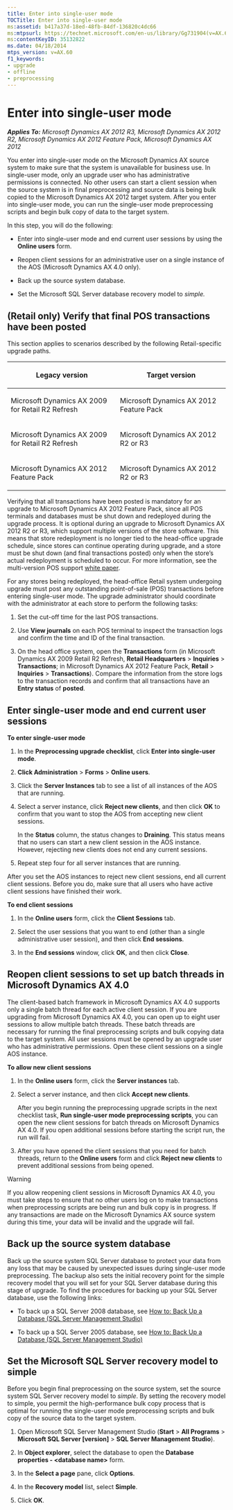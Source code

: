 ```yaml
---
title: Enter into single-user mode
TOCTitle: Enter into single-user mode
ms:assetid: b417a37d-18ed-48fb-84df-136820c4dc66
ms:mtpsurl: https://technet.microsoft.com/en-us/library/Gg731904(v=AX.60)
ms:contentKeyID: 35132822
ms.date: 04/18/2014
mtps_version: v=AX.60
f1_keywords:
- upgrade
- offline
- preprocessing
---
```


# Enter into single-user mode 


_**Applies To:** Microsoft Dynamics AX 2012 R3, Microsoft Dynamics AX 2012 R2, Microsoft Dynamics AX 2012 Feature Pack, Microsoft Dynamics AX 2012_

You enter into single-user mode on the Microsoft Dynamics AX source system to make sure that the system is unavailable for business use. In single-user mode, only an upgrade user who has administrative permissions is connected. No other users can start a client session when the source system is in final preprocessing and source data is being bulk copied to the Microsoft Dynamics AX 2012 target system. After you enter into single-user mode, you can run the single-user mode preprocessing scripts and begin bulk copy of data to the target system.

In this step, you will do the following:

  - Enter into single-user mode and end current user sessions by using the **Online users** form.

  - Reopen client sessions for an administrative user on a single instance of the AOS (Microsoft Dynamics AX 4.0 only).

  - Back up the source system database.

  - Set the Microsoft SQL Server database recovery model to *simple.*

## (Retail only) Verify that final POS transactions have been posted

This section applies to scenarios described by the following Retail-specific upgrade paths.

<table>
<colgroup>
<col style="width: 50%" />
<col style="width: 50%" />
</colgroup>
<thead>
<tr class="header">
<th><p>Legacy version</p></th>
<th><p>Target version</p></th>
</tr>
</thead>
<tbody>
<tr class="odd">
<td><p>Microsoft Dynamics AX 2009 for Retail R2 Refresh</p></td>
<td><p>Microsoft Dynamics AX 2012 Feature Pack</p></td>
</tr>
<tr class="even">
<td><p>Microsoft Dynamics AX 2009 for Retail R2 Refresh</p></td>
<td><p>Microsoft Dynamics AX 2012 R2 or R3</p></td>
</tr>
<tr class="odd">
<td><p>Microsoft Dynamics AX 2012 Feature Pack</p></td>
<td><p>Microsoft Dynamics AX 2012 R2 or R3</p></td>
</tr>
</tbody>
</table>


Verifying that all transactions have been posted is mandatory for an upgrade to Microsoft Dynamics AX 2012 Feature Pack, since all POS terminals and databases must be shut down and redeployed during the upgrade process. It is optional during an upgrade to Microsoft Dynamics AX 2012 R2 or R3, which support multiple versions of the store software. This means that store redeployment is no longer tied to the head-office upgrade schedule, since stores can continue operating during upgrade, and a store must be shut down (and final transactions posted) only when the store’s actual redeployment is scheduled to occur. For more information, see the multi-version POS support [white paper](http://go.microsoft.com/fwlink/?linkid=259822).

For any stores being redeployed, the head-office Retail system undergoing upgrade must post any outstanding point-of-sale (POS) transactions before entering single-user mode. The upgrade administrator should coordinate with the administrator at each store to perform the following tasks:

1.  Set the cut-off time for the last POS transactions.

2.  Use **View journals** on each POS terminal to inspect the transaction logs and confirm the time and ID of the final transaction.

3.  On the head office system, open the **Transactions** form (in Microsoft Dynamics AX 2009 Retail R2 Refresh, **Retail Headquarters** \> **Inquiries** \> **Transactions**; in Microsoft Dynamics AX 2012 Feature Pack, **Retail** \> **Inquiries** \> **Transactions**). Compare the information from the store logs to the transaction records and confirm that all transactions have an **Entry status** of **posted**.

## Enter single-user mode and end current user sessions

**To enter single-user mode**

1.  In the **Preprocessing upgrade checklist**, click **Enter into single-user mode**.

2.  **Click Administration** \> **Forms** \> **Online users**.

3.  Click the **Server Instances** tab to see a list of all instances of the AOS that are running.

4.  Select a server instance, click **Reject new clients**, and then click **OK** to confirm that you want to stop the AOS from accepting new client sessions.
    
    In the **Status** column, the status changes to **Draining**. This status means that no users can start a new client session in the AOS instance. However, rejecting new clients does not end any current sessions.

5.  Repeat step four for all server instances that are running.

After you set the AOS instances to reject new client sessions, end all current client sessions. Before you do, make sure that all users who have active client sessions have finished their work.

**To end client sessions**

1.  In the **Online users** form, click the **Client Sessions** tab.

2.  Select the user sessions that you want to end (other than a single administrative user session), and then click **End sessions**.

3.  In the **End sessions** window, click **OK**, and then click **Close**.

## Reopen client sessions to set up batch threads in Microsoft Dynamics AX 4.0

The client-based batch framework in Microsoft Dynamics AX 4.0 supports only a single batch thread for each active client session. If you are upgrading from Microsoft Dynamics AX 4.0, you can open up to eight user sessions to allow multiple batch threads. These batch threads are necessary for running the final preprocessing scripts and bulk copying data to the target system. All user sessions must be opened by an upgrade user who has administrative permissions. Open these client sessions on a single AOS instance.

**To allow new client sessions**

1.  In the **Online users** form, click the **Server instances** tab.

2.  Select a server instance, and then click **Accept new clients**.
    
    After you begin running the preprocessing upgrade scripts in the next checklist task, **Run single-user mode preprocessing scripts**, you can open the new client sessions for batch threads on Microsoft Dynamics AX 4.0. If you open additional sessions before starting the script run, the run will fail.

3.  After you have opened the client sessions that you need for batch threads, return to the **Online users** form and click **Reject new clients** to prevent additional sessions from being opened.


> [!WARNING]
> <P>If you allow reopening client sessions in Microsoft Dynamics AX 4.0, you must take steps to ensure that no other users log on to make transactions when preprocessing scripts are being run and bulk copy is in progress. If any transactions are made on the Microsoft Dynamics AX source system during this time, your data will be invalid and the upgrade will fail.</P>



## Back up the source system database

Back up the source system SQL Server database to protect your data from any loss that may be caused by unexpected issues during single-user mode preprocessing. The backup also sets the initial recovery point for the simple recovery model that you will set for your SQL Server database during this stage of upgrade. To find the procedures for backing up your SQL Server database, use the following links:

  - To back up a SQL Server 2008 database, see [How to: Back Up a Database (SQL Server Management Studio)](http://go.microsoft.com/fwlink/?linkid=186062)

  - To back up a SQL Server 2005 database, see [How to: Back Up a Database (SQL Server Management Studio)](http://go.microsoft.com/fwlink/?linkid=186063)

## Set the Microsoft SQL Server recovery model to simple

Before you begin final preprocessing on the source system, set the source system SQL Server recovery model to *simple*. By setting the recovery model to simple, you permit the high-performance bulk copy process that is optimal for running the single-user mode preprocessing scripts and bulk copy of the source data to the target system.

1.  Open Microsoft SQL Server Management Studio (**Start** \> **All Programs** \> **Microsoft SQL Server \[version\]** \> **SQL Server Management Studio**).

2.  In **Object explorer**, select the database to open the **Database properties - \<database name\>** form.

3.  In the **Select a page** pane, click **Options**.

4.  In the **Recovery model** list, select **Simple**.

5.  Click **OK**.

  


